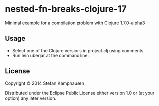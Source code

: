 # nested-fn-breaks-clojure-17

Minimal example for a compilation problem with Clojure 1.7.0-alpha3

## Usage

* Select one of the Clojure versions in project.clj using comments
* Run lein uberjar at the command line.

## License

Copyright © 2014 Stefan Kamphausen

Distributed under the Eclipse Public License either version 1.0 or (at
your option) any later version.
